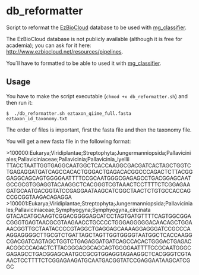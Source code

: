 # db_reformatter
Script to reformat the [EzBioCloud](http://www.ezbiocloud.net/resources/pipelines) database to be used with [mg_classifier](https://github.com/GenomicaMicrob/mg_classifier).

The EzBioCloud database is not publicly available (although it is free for academia); you can ask for it here:  http://www.ezbiocloud.net/resources/pipelines.

You´ll have to formatted to be able to used it with [mg_classifier](https://github.com/GenomicaMicrob/mg_classifier).

## Usage

You have to make the script executable (`chmod +x db_reformatter.sh`) and then run it:

`$  ./db_reformatter.sh eztaxon_qiime_full.fasta eztaxon_id_taxonomy.txt`

The order of files is important, first the fasta file and then the taxonomy file.

You will get a new fasta file in the following format:

\>100000:Eukarya;Viridiplantae;Streptophyta;Jungermanniopsida;Pallaviciniales;Pallaviciniaceae;Pallavicinia;Pallavicinia_lyellii
TTACCTAATTGGTGAGGCAATGGCTCACCAAGGCGACGATCACTAGCTGGTCTGAGAGGATGATCAGCCACACTGGGACTGAGACACGGCCCAGACTCTTACGGGAGGCAGCAGTGGGGAATTTTCCGCAATGGGCGAGAGCCTGACGGAGCAATGCCGCGTGGAGGTACAAGGCTCACGGGTCGTAAACTCCTTTTCTCGGAGAAGATGCAATGACGGTATCCGAGGAATAAGCATCGGCTAACTCTGTGCCACCAGCCGCGGTAAGACAGAGGA
\>100001:Eukarya;Viridiplantae;Streptophyta;Jungermanniopsida;Pallaviciniales;Pallaviciniaceae;Symphyogyna;Symphyogyna_circinata
GTACACATGCAAGTCGGACGGGGAGCATCCTAGTGATGTTTTCAGTGGCGGACGGGTGAGTAACGCGTAAGAACCTGCCCCTGGGAGGGGGACAACAGCTGGAAACGGTTGCTAATACCCCGTAGGCTGAGGAGCAAAAGGAGGGATCCGCCCAAGGAGGGGCTTGCGTCTGATTAGCTAGTTGGTGGGGTAATGGCTCACCAAGGCGACGATCAGTAGCTGGTCTGAGAGGATGATCAGCCACACTGGGACTGAGACACGGCCCAGACTCTTACGGGAGGCAGCAGTGGGGAATTTTCCGCAATGGGCGAGAGCCTGACGGAGCAATGCCGCGTGGAGGTAGAAGGCTCACGGGTCGTAAACTCCTTTTCTCGGAGAAGATGCAATGACGGTATCCGAGGAATAAGCATCGGC
